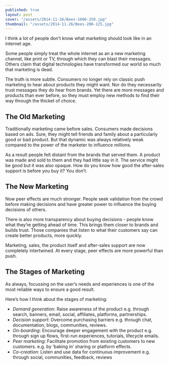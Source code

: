 ```yaml
---
published: true
layout: post
cover: "/assets/2014-11-26/Bees-1600-250.jpg"
thumbnail: "/assets/2014-11-26/Bees-200-125.jpg"
---
```

I think a lot of people don’t know what marketing should look like in an internet age.

Some people simply treat the whole internet as an a new marketing channel, like print or TV, through which they can blast their messages. Others claim that digital technologies have transformed our world so much that marketing is dead.

The truth is more subtle. Consumers no longer rely on classic push marketing to hear about products they might want. Nor do they necessarily trust messages they do hear from brands. Yet there are more messages and products than ever before, so they must employ new methods to find their way through the thicket of choice.

## The Old Marketing
Traditionally marketing came before sales. Consumers made decisions based on ads. Sure, they might tell friends and family about a particularly good or bad product. But that dynamic was always relatively weak compared to the power of the marketer to influence millions.

As a result people felt distant from the brands that served them. A product was made and sold to them and they had little say in it. The service might be good but it was also opaque. How do you know how good the after-sales support is before you buy it? You don’t.

## The New Marketing
Now peer effects are much stronger. People seek validation from the crowd before making decisions and have greater power to influence the buying decisions of others. 

There is also more transparency about buying decisions - people know what they’re getting ahead of time. This brings them closer to brands and builds trust. Those companies that listen to what their customers say can create better products, more quickly.

Marketing, sales, the product itself and after-sales support are now completely intertwined. At every stage, peer effects are more powerful than push. 

## The Stages of Marketing
As always, focussing on the user’s needs and experiences is one of the most reliable ways to ensure a good result. 

Here’s how I think about the stages of marketing:

- _Demand generation_: Raise awareness of the product e.g. through search, banners, email, social, affiliates, platforms, partnerships.
- _Decision support_: Overcome purchasing barriers e.g. through chat, documentation, blogs, communities, reviews.
- _On-boarding_: Encourage deeper engagement with the product e.g. through sign up flows, first-run experiences, tutorials, lifecycle emails.
- _Peer marketing_: Facilitate promotion from existing customers to new customers. e.g. by ‘baking in’ sharing or platform effects.
- _Co-creation_: Listen and use data for continuous improvement e.g. through social, communities, feedback, reviews
